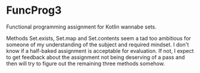 # FuncProg3
Functional programming assignment for Kotlin wannabe sets.

Methods Set.exists, Set.map and Set.contents seem a tad too ambitious for someone of my understanding of the subject and required mindset. I don't know if a half-baked assignment is acceptable for evaluation. If not, I expect to get feedback about the assignment not being deserving of a pass and then will try to figure out the remaining three methods somehow.
